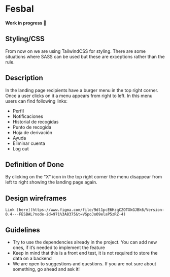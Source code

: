 # Fesbal
**Work in progress 🚧**
## Styling/CSS
From now on we are using TailwindCSS for styling. There are some situations where SASS can be used but these are exceptions rather than the rule.

## Description  
In the landing page recipients have a burger menu in the top right corner. Once a user clicks on it a menu appears from right to left. In this menu users can find following links:

*  Perfil
*  Notificaciones
*  Historial de recogidas
*  Punto de recogida
*  Hoja de derivación
*  Ayuda
*  Eliminar cuenta
*  Log out

## Definition of Done 
By clicking on the "X" icon in the top right corner the menu disappear from left to right showing the landing page again.

## Design wireframes

    Link [here](https://www.figma.com/file/9dl1pcE6HzqCZOTXkGJBk6/Version-0.4---FESBAL?node-id=971%3A8375&t=VSpoJoO9elaP5zRZ-4)

## Guidelines 
* Try to use the dependencies already in the project. You can add new ones, if it’s needed to implement the feature
* Keep in mind that this is a front end test, it is not required to store the data on a backend
* We are open to suggestions and questions. If you are not sure about something, go ahead and ask it!

